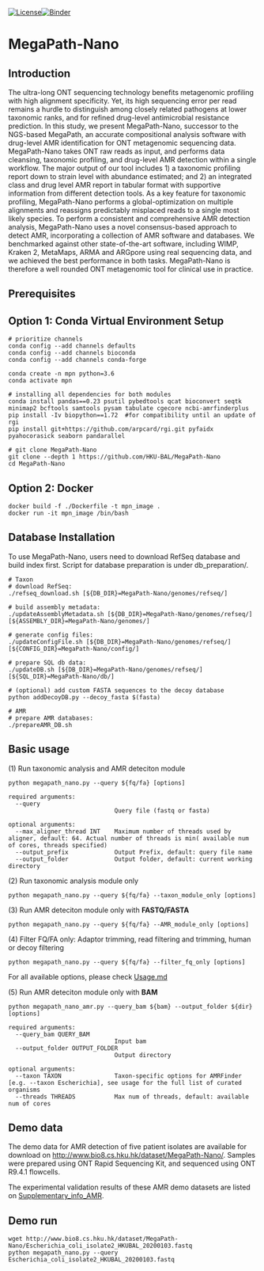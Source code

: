 [![License](https://img.shields.io/badge/License-BSD%203--Clause-blue.svg)](https://opensource.org/licenses/BSD-3-Clause)[![Binder](https://mybinder.org/badge_logo.svg)](https://mybinder.org/v2/gh/HKU-BAL/MegaPath-Nano/master)

# MegaPath-Nano

## Introduction

The ultra-long ONT sequencing technology benefits metagenomic profiling with high alignment specificity. Yet, its high sequencing error per read remains a hurdle to distinguish among closely related pathogens at lower taxonomic ranks, and for refined drug-level antimicrobial resistance prediction. In this study, we present MegaPath-Nano, successor to the NGS-based MegaPath, an accurate compositional analysis software with drug-level AMR identification for ONT metagenomic sequencing data. MegaPath-Nano takes ONT raw reads as input, and performs  data cleansing, taxonomic profiling, and drug-level AMR detection within a single workflow. The major output of our tool includes 1) a taxonomic profiling report down to strain level with abundance estimated; and 2) an integrated class and drug level AMR report in tabular format with supportive information from different detection tools. As a key feature for taxonomic profiling, MegaPath-Nano performs a global-optimization on multiple alignments and reassigns predictably misplaced reads to a single most likely species. To perform a consistent and comprehensive AMR detection analysis, MegaPath-Nano uses a novel consensus-based approach to detect AMR, incorporating a collection of AMR software and databases. We benchmarked against other state-of-the-art software, including WIMP, Kraken 2, MetaMaps, ARMA and ARGpore using real sequencing data, and we achieved the best performance in both tasks. MegaPath-Nano is therefore a well rounded ONT metagenomic tool for clinical use in practice.

## Prerequisites

## Option 1: Conda Virtual Environment Setup
```
# prioritize channels
conda config --add channels defaults
conda config --add channels bioconda
conda config --add channels conda-forge

conda create -n mpn python=3.6
conda activate mpn

# installing all dependencies for both modules
conda install pandas==0.23 psutil pybedtools qcat bioconvert seqtk minimap2 bcftools samtools pysam tabulate cgecore ncbi-amrfinderplus
pip install -Iv biopython==1.72  #for compatibility until an update of rgi
pip install git+https://github.com/arpcard/rgi.git pyfaidx pyahocorasick seaborn pandarallel

# git clone MegaPath-Nano
git clone --depth 1 https://github.com/HKU-BAL/MegaPath-Nano
cd MegaPath-Nano
```

## Option 2: Docker
```
docker build -f ./Dockerfile -t mpn_image . 
docker run -it mpn_image /bin/bash
```

## Database Installation
To use MegaPath-Nano, users need to download RefSeq database and build index first. Script for database preparation is under db_preparation/. 
```
# Taxon
# download RefSeq:
./refseq_download.sh [${DB_DIR}=MegaPath-Nano/genomes/refseq/]

# build assembly metadata:
./updateAssemblyMetadata.sh [${DB_DIR}=MegaPath-Nano/genomes/refseq/] [${ASSEMBLY_DIR}=MegaPath-Nano/genomes/]

# generate config files:
./updateConfigFile.sh [${DB_DIR}=MegaPath-Nano/genomes/refseq/] [${CONFIG_DIR}=MegaPath-Nano/config/]

# prepare SQL db data:
./updateDB.sh [${DB_DIR}=MegaPath-Nano/genomes/refseq/] [${SQL_DIR}=MegaPath-Nano/db/]

# (optional) add custom FASTA sequences to the decoy database 
python addDecoyDB.py --decoy_fasta $(fasta)

# AMR
# prepare AMR databases:
./prepareAMR_DB.sh

```

## Basic usage
(1) Run taxonomic analysis and AMR deteciton module
```
python megapath_nano.py --query ${fq/fa} [options]

required arguments:
  --query
                              Query file (fastq or fasta)

optional arguments:
  --max_aligner_thread INT    Maximum number of threads used by aligner, default: 64. Actual number of threads is min( available num of cores, threads specified)
  --output_prefix             Output Prefix, default: query file name
  --output_folder             Output folder, default: current working directory 
```

(2) Run taxonomic analysis module only
```
python megapath_nano.py --query ${fq/fa} --taxon_module_only [options]

```

(3) Run AMR deteciton module only with **FASTQ/FASTA**
```
python megapath_nano.py --query ${fq/fa} --AMR_module_only [options]

```

(4) Filter FQ/FA only: Adaptor trimming, read filtering and trimming, human or decoy filtering
```
python megapath_nano.py --query ${fq/fa} --filter_fq_only [options]
```
For all available options, please check [Usage.md](docs/Usage.md)


(5) Run AMR deteciton module only with **BAM**
```
python megapath_nano_amr.py --query_bam ${bam} --output_folder ${dir} [options]

required arguments:
  --query_bam QUERY_BAM
                              Input bam
  --output_folder OUTPUT_FOLDER
                              Output directory

optional arguments:
  --taxon TAXON               Taxon-specific options for AMRFinder [e.g. --taxon Escherichia], see usage for the full list of curated organisms
  --threads THREADS           Max num of threads, default: available num of cores
```



## Demo data

The demo data for AMR detection of five patient isolates are available for download on http://www.bio8.cs.hku.hk/dataset/MegaPath-Nano/. Samples were prepared using ONT Rapid Sequencing Kit, and sequenced using ONT R9.4.1 flowcells.
  
The experimental validation results of these AMR demo datasets are listed on [Supplementary_info_AMR](docs/Supplementary_info_demo_AMR_data.md).

## Demo run

```
wget http://www.bio8.cs.hku.hk/dataset/MegaPath-Nano/Escherichia_coli_isolate2_HKUBAL_20200103.fastq
python megapath_nano.py --query Escherichia_coli_isolate2_HKUBAL_20200103.fastq
```
